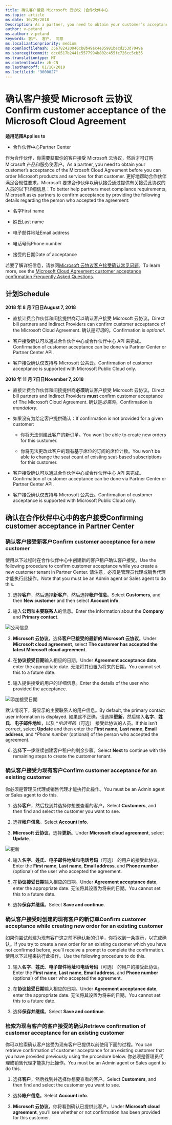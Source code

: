 ```yaml
---
title: 确认客户接受 Microsoft 云协议 |合作伙伴中心
ms.topic: article
ms.date: 10/29/2018
Description: As a partner, you need to obtain your customer’s acceptance of the Microsoft Cloud Agreement before you can order Microsoft products and services for that customer. To better help partners meet compliance requirements, Microsoft asks partners to confirm acceptance by providing certain details regarding the person who accepted the agreement.
author: v-petand
ms.author: v-petand
keywords: 客户、 客户、 同意
ms.localizationpriority: medium
ms.openlocfilehash: 356782420046cb8b49ac4e05981becd253d7049a
ms.sourcegitcommit: dcc0517b2441c5577994b802c455fc726cc5cb35
ms.translationtype: MT
ms.contentlocale: zh-CN
ms.lasthandoff: 01/10/2019
ms.locfileid: "9000027"
---
```

# <a name="confirm-customer-acceptance-of-the-microsoft-cloud-agreement"></a><span data-ttu-id="6cb86-103">确认客户接受 Microsoft 云协议</span><span class="sxs-lookup"><span data-stu-id="6cb86-103">Confirm customer acceptance of the Microsoft Cloud Agreement</span></span>

**<span data-ttu-id="6cb86-104">适用范围</span><span class="sxs-lookup"><span data-stu-id="6cb86-104">Applies to</span></span>**
-  <span data-ttu-id="6cb86-105">合作伙伴中心</span><span class="sxs-lookup"><span data-stu-id="6cb86-105">Partner Center</span></span>

<span data-ttu-id="6cb86-106">作为合作伙伴，你需要获取你的客户接受 Microsoft 云协议，然后才可订购 Microsoft 产品和服务使客户。</span><span class="sxs-lookup"><span data-stu-id="6cb86-106">As a partner, you need to obtain your customer’s acceptance of the Microsoft Cloud Agreement before you can order Microsoft products and services for that customer.</span></span> <span data-ttu-id="6cb86-107">更好地帮助合作伙伴满足合规性要求，Microsoft 要求合作伙伴以确认接受通过提供有关接受此协议的人员的以下详细信息：</span><span class="sxs-lookup"><span data-stu-id="6cb86-107">To better help partners meet compliance requirements, Microsoft asks partners to confirm acceptance by providing the following details regarding the person who accepted the agreement:</span></span> 

-   <span data-ttu-id="6cb86-108">名字</span><span class="sxs-lookup"><span data-stu-id="6cb86-108">First name</span></span>

-   <span data-ttu-id="6cb86-109">姓氏</span><span class="sxs-lookup"><span data-stu-id="6cb86-109">Last name</span></span>

-   <span data-ttu-id="6cb86-110">电子邮件地址</span><span class="sxs-lookup"><span data-stu-id="6cb86-110">Email address</span></span>

-   <span data-ttu-id="6cb86-111">电话号码</span><span class="sxs-lookup"><span data-stu-id="6cb86-111">Phone number</span></span>

-   <span data-ttu-id="6cb86-112">接受的日期</span><span class="sxs-lookup"><span data-stu-id="6cb86-112">Date of acceptance</span></span>

<span data-ttu-id="6cb86-113">若要了解详细信息，请参阅[Microsoft 云协议客户接受确认常见问题](https://docs.microsoft.com/en-us/partner-center/confirm-consent-faq)。</span><span class="sxs-lookup"><span data-stu-id="6cb86-113">To learn more, see the [Microsoft Cloud Agreement customer acceptance confirmation Frequently Asked Questions](https://docs.microsoft.com/en-us/partner-center/confirm-consent-faq).</span></span>

## <a name="schedule"></a><span data-ttu-id="6cb86-114">计划</span><span class="sxs-lookup"><span data-stu-id="6cb86-114">Schedule</span></span>

**<span data-ttu-id="6cb86-115">2018 年 8 月 7日日</span><span class="sxs-lookup"><span data-stu-id="6cb86-115">August 7, 2018</span></span>**

-   <span data-ttu-id="6cb86-116">直接计费合作伙伴和间接提供商可以确认客户接受 Microsoft 云协议。</span><span class="sxs-lookup"><span data-stu-id="6cb86-116">Direct bill partners and Indirect Providers can confirm customer acceptance of the Microsoft Cloud Agreement.</span></span> <span data-ttu-id="6cb86-117">确认是*可选*的。</span><span class="sxs-lookup"><span data-stu-id="6cb86-117">Confirmation is *optional*.</span></span>

-   <span data-ttu-id="6cb86-118">客户接受确认可以通过合作伙伴中心或合作伙伴中心 API 来完成。</span><span class="sxs-lookup"><span data-stu-id="6cb86-118">Confirmation of customer acceptance can be done via Partner Center or Partner Center API.</span></span>

-   <span data-ttu-id="6cb86-119">客户接受确认仅支持与 Microsoft 公共云。</span><span class="sxs-lookup"><span data-stu-id="6cb86-119">Confirmation of customer acceptance is supported with Microsoft Public Cloud only.</span></span>


**<span data-ttu-id="6cb86-120">2018 年 11 月 7日日</span><span class="sxs-lookup"><span data-stu-id="6cb86-120">November 7, 2018</span></span>**

-   <span data-ttu-id="6cb86-121">直接计费合作伙伴和间接提供商**必须**确认客户接受 Microsoft 云协议。</span><span class="sxs-lookup"><span data-stu-id="6cb86-121">Direct bill partners and Indirect Providers **must** confirm customer acceptance of The Microsoft Cloud Agreement.</span></span> <span data-ttu-id="6cb86-122">确认是*必需的*。</span><span class="sxs-lookup"><span data-stu-id="6cb86-122">Confirmation is *mandatory*.</span></span>

-   <span data-ttu-id="6cb86-123">如果没有为给定客户提供确认：</span><span class="sxs-lookup"><span data-stu-id="6cb86-123">If confirmation is not provided for a given customer:</span></span>

    -   <span data-ttu-id="6cb86-124">你将无法创建此客户的新订单。</span><span class="sxs-lookup"><span data-stu-id="6cb86-124">You won’t be able to create new orders for this customer.</span></span>

    -   <span data-ttu-id="6cb86-125">你将无法更改此客户的现有基于席位的订阅的席位计数。</span><span class="sxs-lookup"><span data-stu-id="6cb86-125">You won’t be able to change the seat count of existing seat-based subscriptions for this customer.</span></span>

-   <span data-ttu-id="6cb86-126">客户接受确认可以通过合作伙伴中心或合作伙伴中心 API 来完成。</span><span class="sxs-lookup"><span data-stu-id="6cb86-126">Confirmation of customer acceptance can be done via Partner Center or Partner Center API.</span></span>

-   <span data-ttu-id="6cb86-127">客户接受确认仅支持与 Microsoft 公共云。</span><span class="sxs-lookup"><span data-stu-id="6cb86-127">Confirmation of customer acceptance is supported with Microsoft Public Cloud only.</span></span>


## <a name="confirming-customer-acceptance-in-partner-center"></a><span data-ttu-id="6cb86-128">确认在合作伙伴中心中的客户接受</span><span class="sxs-lookup"><span data-stu-id="6cb86-128">Confirming customer acceptance in Partner Center</span></span>

### <a name="confirm-customer-acceptance-for-a-new-customer"></a><span data-ttu-id="6cb86-129">确认客户接受新客户</span><span class="sxs-lookup"><span data-stu-id="6cb86-129">Confirm customer acceptance for a new customer</span></span>

<span data-ttu-id="6cb86-130">使用以下过程时在合作伙伴中心中创建新的客户租户确认客户接受。</span><span class="sxs-lookup"><span data-stu-id="6cb86-130">Use the following procedure to confirm customer acceptance while you create a new customer tenant in Partner Center.</span></span> <span data-ttu-id="6cb86-131">请注意，必须是管理员代理或销售代理才能执行此操作。</span><span class="sxs-lookup"><span data-stu-id="6cb86-131">Note that you must be an Admin agent or Sales agent to do this.</span></span> 
1.  <span data-ttu-id="6cb86-132">选择**客户**，然后选择**新客户**，然后选择**帐户信息**。</span><span class="sxs-lookup"><span data-stu-id="6cb86-132">Select **Customers**, and then **New customer** and then select **Account info**.</span></span>

2.  <span data-ttu-id="6cb86-133">输入**公司**和**主要联系人**的信息。</span><span class="sxs-lookup"><span data-stu-id="6cb86-133">Enter the information about the **Company** and **Primary contact**.</span></span>

![公司信息](images/mca/mca1.png)

3.  <span data-ttu-id="6cb86-135">**Microsoft 云协议**，选择**客户已接受的最新的 Microsoft 云协议**。</span><span class="sxs-lookup"><span data-stu-id="6cb86-135">Under **Microsoft cloud agreement**, select **The customer has accepted the latest Microsoft cloud agreement**.</span></span> 

4.  <span data-ttu-id="6cb86-136">在**协议接受日期**输入相应的日期。</span><span class="sxs-lookup"><span data-stu-id="6cb86-136">Under **Agreement acceptance date**, enter the appropriate date.</span></span> <span data-ttu-id="6cb86-137">无法将其设置为将来的日期。</span><span class="sxs-lookup"><span data-stu-id="6cb86-137">You cannot set this to a future date.</span></span>

5.  <span data-ttu-id="6cb86-138">输入提供接受的用户的详细信息。</span><span class="sxs-lookup"><span data-stu-id="6cb86-138">Enter the details of the user who provided the acceptance.</span></span> 

![添加接受日期](images/mca/MCA3.png)

<span data-ttu-id="6cb86-140">默认情况下，将显示的主要联系人的用户信息。</span><span class="sxs-lookup"><span data-stu-id="6cb86-140">By default, the primary contact user information is displayed.</span></span> <span data-ttu-id="6cb86-141">如果这不正确，请选择**更新**，然后输入**名字**、**姓氏**、**电子邮件地址**，以及 \**电话号码*（可选） 接受此协议的人员。</span><span class="sxs-lookup"><span data-stu-id="6cb86-141">If this isn’t correct, select **Update** and then enter the **First name**, **Last name**, **Email address**, and \**Phone number* (optional) of the person who accepted the agreement.</span></span>


6.  <span data-ttu-id="6cb86-142">选择**下一步**继续创建客户租户的剩余步骤。</span><span class="sxs-lookup"><span data-stu-id="6cb86-142">Select **Next** to continue with the remaining steps to create the customer tenant.</span></span>

### <a name="confirm-customer-acceptance-for-an-existing-customer"></a><span data-ttu-id="6cb86-143">确认客户接受为现有客户</span><span class="sxs-lookup"><span data-stu-id="6cb86-143">Confirm customer acceptance for an existing customer</span></span>

<span data-ttu-id="6cb86-144">你必须是管理员代理或销售代理才能执行此操作。</span><span class="sxs-lookup"><span data-stu-id="6cb86-144">You must be an Admin agent or Sales agent to do this.</span></span> 

1.  <span data-ttu-id="6cb86-145">选择**客户**，然后找到并选择你想要查看的客户。</span><span class="sxs-lookup"><span data-stu-id="6cb86-145">Select **Customers**, and then find and select the customer you want to see.</span></span> 

2.  <span data-ttu-id="6cb86-146">选择**帐户信息**。</span><span class="sxs-lookup"><span data-stu-id="6cb86-146">Select **Account info**.</span></span>

3.  <span data-ttu-id="6cb86-147">**Microsoft 云协议**，选择**更新**。</span><span class="sxs-lookup"><span data-stu-id="6cb86-147">Under **Microsoft cloud agreement**, select **Update**.</span></span>

![更新](images/mca/mca4.png)

4.  <span data-ttu-id="6cb86-149">输入**名字**、**姓氏**、**电子邮件地址**和**电话号码**（可选） 的用户的接受此协议。</span><span class="sxs-lookup"><span data-stu-id="6cb86-149">Enter the **First name**, **Last name**, **Email address**, and **Phone number** (optional) of the user who accepted the agreement.</span></span>

5.  <span data-ttu-id="6cb86-150">在**协议接受日期**输入相应的日期。</span><span class="sxs-lookup"><span data-stu-id="6cb86-150">Under **Agreement acceptance date**, enter the appropriate date.</span></span> <span data-ttu-id="6cb86-151">无法将其设置为将来的日期。</span><span class="sxs-lookup"><span data-stu-id="6cb86-151">You cannot set this to a future date.</span></span>

6.  <span data-ttu-id="6cb86-152">选择**保存并继续**。</span><span class="sxs-lookup"><span data-stu-id="6cb86-152">Select **Save and continue**.</span></span>

### <a name="confirm-customer-acceptance-while-creating-new-order-for-an-existing-customer"></a><span data-ttu-id="6cb86-153">确认客户接受时创建的现有客户的新订单</span><span class="sxs-lookup"><span data-stu-id="6cb86-153">Confirm customer acceptance while creating new order for an existing customer</span></span>

<span data-ttu-id="6cb86-154">如果你尝试创建为现有客户这之前不确认新的订单，你将收到一条提示，以完成确认。</span><span class="sxs-lookup"><span data-stu-id="6cb86-154">If you try to create a new order for an existing customer which you have not confirmed before, you’ll receive a prompt to complete the confirmation.</span></span> <span data-ttu-id="6cb86-155">使用以下过程来执行此操作。</span><span class="sxs-lookup"><span data-stu-id="6cb86-155">Use the following procedure to do this.</span></span> 

1.  <span data-ttu-id="6cb86-156">输入**名字**、**姓氏**、**电子邮件地址**和**电话号码**（可选） 的用户的接受此协议。</span><span class="sxs-lookup"><span data-stu-id="6cb86-156">Enter the **First name**, **Last name**, **Email address**, and **Phone number** (optional) of the user who accepted the agreement.</span></span>

2.  <span data-ttu-id="6cb86-157">在**协议接受日期**输入相应的日期。</span><span class="sxs-lookup"><span data-stu-id="6cb86-157">Under **Agreement acceptance date**, enter the appropriate date.</span></span> <span data-ttu-id="6cb86-158">无法将其设置为将来的日期。</span><span class="sxs-lookup"><span data-stu-id="6cb86-158">You cannot set this to a future date.</span></span>

3.  <span data-ttu-id="6cb86-159">选择**保存并继续**。</span><span class="sxs-lookup"><span data-stu-id="6cb86-159">Select **Save and continue**.</span></span>


### <a name="retrieve-confirmation-of-customer-acceptance-for-an-existing-customer"></a><span data-ttu-id="6cb86-160">检索为现有客户的客户接受的确认</span><span class="sxs-lookup"><span data-stu-id="6cb86-160">Retrieve confirmation of customer acceptance for an existing customer</span></span>

<span data-ttu-id="6cb86-161">你可以检索确认客户接受为现有客户已提供以前使用下面的过程。</span><span class="sxs-lookup"><span data-stu-id="6cb86-161">You can retrieve confirmation of customer acceptance for an existing customer that you have provided previously using the procedure below.</span></span> <span data-ttu-id="6cb86-162">你必须是管理员代理或销售代理才能执行此操作。</span><span class="sxs-lookup"><span data-stu-id="6cb86-162">You must be an Admin agent or Sales agent to do this.</span></span> 

1.  <span data-ttu-id="6cb86-163">选择**客户**，然后找到并选择你想要查看的客户。</span><span class="sxs-lookup"><span data-stu-id="6cb86-163">Select **Customers**, and then find and select the customer you want to see.</span></span> 

2.  <span data-ttu-id="6cb86-164">选择**帐户信息**。</span><span class="sxs-lookup"><span data-stu-id="6cb86-164">Select **Account info**.</span></span>

3.  <span data-ttu-id="6cb86-165">**Microsoft 云协议**，你将看到确认已提供此客户。</span><span class="sxs-lookup"><span data-stu-id="6cb86-165">Under **Microsoft cloud agreement**, you’ll see whether or not confirmation has been provided for this customer.</span></span>

